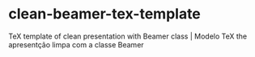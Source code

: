 # clean-beamer-tex-template
TeX template of clean presentation with Beamer class | Modelo TeX the apresentção limpa com a classe Beamer

